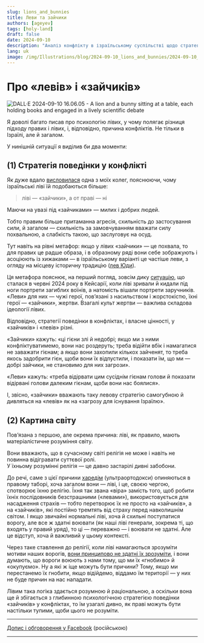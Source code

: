 ```yaml
---
slug: lions_and_bunnies
title: Леви та зайчики
authors: [ageyev]
tags: [holy-land]
draft: false
date: 2024-09-10
description: "Аналіз конфлікту в ізраїльському суспільстві щодо стратегії в війні з ворогами"
lang: uk
image: /img/Illustrations/blog/2024-09-10_lions_and_bunnies/2024-09-10_a_lion_and_a_bunny_sitting_at_a_table.jpg
---
```


# Про «левів» і «зайчиків»

![DALL·E 2024-09-10 16.06.05 - A lion and a bunny sitting at a table, each holding books and engaged in a lively scientific debate](/img/Illustrations/blog/2024-09-10_lions_and_bunnies/2024-09-10_a_lion_and_a_bunny_sitting_at_a_table.jpg)

Я доволі багато писав про психологію лівих, у чому полягає різниця підходу правих і лівих, і, відповідно, причина конфліктів. Не тільки в Ізраїлі, але й загалом.

У нинішній ситуації я виділив би два моменти:
<!-- truncate --> 

## (1) Стратегія поведінки у конфлікті

Як дуже вдало [висловилася](https://www.facebook.com/viktor.ageyev/posts/pfbid02jn9W6ehr6YQm6QyYPBneScTRP6CWA4SMgS7rwjW4KR6UJ8yrAUQZpXmWiaz8Mb1ql) одна з моїх колег, пояснюючи, чому ізраїльські ліві їй подобаються більше:
> ліві — «зайчики», а от праві — ні

Маючи на увазі під «зайчиками» — милих і добрих людей.

Тобто правим більше притаманна агресія, схильність до застосування сили, й загалом — схильність за замовчуванням вважати силу похвальною, а слабкість такою, що заслуговує на осуд. 

Тут навіть на рівні метафор: якщо у лівих «зайчики» — це похвала, то для правих це радше образа, і в образному ряді вони себе зображують і асоціюють із хижаками — в ізраїльському варіанті це частіше леви, з огляду на місцеву історичну традицію ([лев Юди](https://en.wikipedia.org/wiki/Lion_of_Judah)).

Ця метафора пояснює, на перший погляд, зовсім дику [ситуацію](https://www.facebook.com/watch/?v=812790770995978), що сталася в червні 2024 року в Кейсарії, коли ліві зривали й кидали під ноги портрети загиблих воїнів, а натомість вішали портрети заручників.  
«Леви» для них — чужі герої, пов’язані з насильством і жорстокістю, їхні герої — «зайчики», жертви. Взагалі культ жертви — важлива складова ідеології лівих.

Відповідно, стратегії поведінки в конфліктах, і власне цінності, у «зайчиків» і «левів» різні.

«Зайчики» кажуть: «ці гієни злі й недобрі; якщо ми з ними конфліктуватимемо, вони нас роздеруть; треба відійти вбік і намагатися не заважати гієнам; а якщо вони захопили кількох зайченят, то треба якось задобрити гієн, щоби вони їх відпустили, і показати їм, що ми — добрі зайчики, не становимо для них загрози».

«Леви» кажуть: «треба відірвати цим сусіднім гієнам голови й показати відірвані голови далеким гієнам, щоби вони нас боялися».

І, звісно, «зайчики» вважають таку левову стратегію самогубною й дивляться на «левів» як на «загрозу для існування Ізраїлю».

## (2) Картина світу

Пов’язана з першою, але окрема причина: ліві, як правило, мають матеріалістичне розуміння світу.

Вони вважають, що в сучасному світі релігія не може і навіть не повинна відігравати суттєвої ролі.  
У їхньому розумінні релігія — це давно застарілі дивні забобони.

До речі, саме з цієї причини [харедім](https://en.wikipedia.org/wiki/Haredi_Judaism) (ультраортодокси) опиняються в правому таборі, хоча загалом вони — ліві, і це, своєю чергою, спотворює їхню релігію. Їхня так звана «віра» замість того, щоб робити їхніх послідовників безстрашними («левами»), використовується для насадження страхів — тобто перетворює їх не просто на «зайчиків», а на «зайчиків», які постійно тремтять від страху перед навколишнім світом. І якщо звичайні нормальні ліві, хоча й схильні поступатися ворогу, але все ж здатні воювати (як наші ліві генерали, зокрема ті, що входять у правий уряд), то ці — переважно — і воювати не здатні. Але це відступ, хоча й важливий у цьому контексті.

Через таке ставлення до релігії, коли ліві намагаються зрозуміти мотиви наших ворогів, [вони принципово не здатні їх зрозуміти](/blog/understand_the_enemy), і вони думають, що вороги воюють з нами тому, що ми їх «гнобимо» й «окупуємо». Ну а які ж іще можуть бути причини? Тому, якщо ми перестанемо їх гнобити, якщо відійдемо, віддамо їм території — у них не буде причин на нас нападати.

Лівим така логіка здається розумною й раціональною, а оскільки вона ще й збігається з глибинною психологічною стратегією поведінки «зайчиків» у конфліктах, то їм узагалі дивно, як праві можуть бути настільки тупими, щоби цього не розуміти.

---

[Допис і обговорення у Facebook](https://www.facebook.com/viktor.ageyev/posts/pfbid023kZNSLYpp9vNbMvw63wSWD82NLuDZKwJrynyt9FjUCZovveRbpY8ft7wosptydDNl) (російською)

---